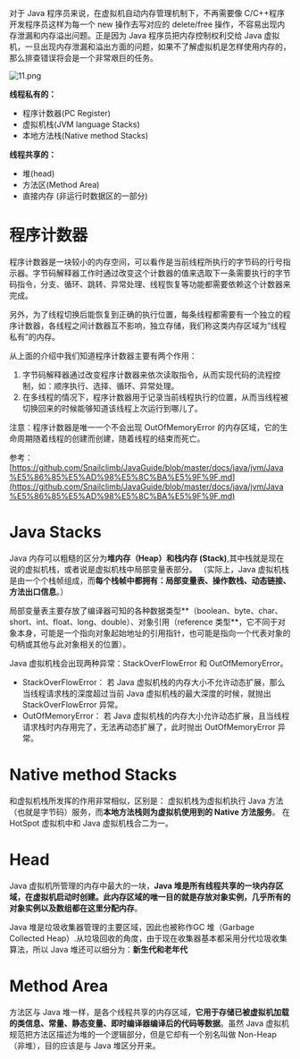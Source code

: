 对于 Java 程序员来说，在虚拟机自动内存管理机制下，不再需要像 C/C++程序开发程序员这样为每一个 new 操作去写对应的 delete/free 操作，不容易出现内存泄漏和内存溢出问题。正是因为 Java 程序员把内存控制权利交给 Java 虚拟机，一旦出现内存泄漏和溢出方面的问题，如果不了解虚拟机是怎样使用内存的，那么排查错误将会是一个非常艰巨的任务。

![11.png](http://ww1.sinaimg.cn/large/9b13c8fdly1g8n87s3zy4j21ap0pln4z.jpg)

**线程私有的：**

- 程序计数器(PC Register)
- 虚拟机栈(JVM language Stacks)
- 本地方法栈(Native method Stacks)


**线程共享的：**

- 堆(head)
- 方法区(Method Area)
- 直接内存 (非运行时数据区的一部分)


# 程序计数器

程序计数器是一块较小的内存空间，可以看作是当前线程所执行的字节码的行号指示器。字节码解释器工作时通过改变这个计数器的值来选取下一条需要执行的字节码指令，分支、循环、跳转、异常处理、线程恢复等功能都需要依赖这个计数器来完成。

另外，为了线程切换后能恢复到正确的执行位置，每条线程都需要有一个独立的程序计数器，各线程之间计数器互不影响，独立存储，我们称这类内存区域为“线程私有”的内存。

从上面的介绍中我们知道程序计数器主要有两个作用：

1. 字节码解释器通过改变程序计数器来依次读取指令，从而实现代码的流程控制，如：顺序执行、选择、循环、异常处理。
1. 在多线程的情况下，程序计数器用于记录当前线程执行的位置，从而当线程被切换回来的时候能够知道该线程上次运行到哪儿了。

注意：程序计数器是唯一一个不会出现 OutOfMemoryError 的内存区域，它的生命周期随着线程的创建而创建，随着线程的结束而死亡。

参考：[https://github.com/Snailclimb/JavaGuide/blob/master/docs/java/jvm/Java%E5%86%85%E5%AD%98%E5%8C%BA%E5%9F%9F.md](https://github.com/Snailclimb/JavaGuide/blob/master/docs/java/jvm/Java%E5%86%85%E5%AD%98%E5%8C%BA%E5%9F%9F.md)

# Java Stacks

Java 内存可以粗糙的区分为**堆内存（Heap）和栈内存
(Stack)**,其中栈就是现在说的虚拟机栈，或者说是虚拟机栈中局部变量表部分。
（实际上，Java
虚拟机栈是由一个个栈帧组成，而**每个栈帧中都拥有：局部变量表、操作数栈、动态链接、方法出口信息**。）

局部变量表主要存放了编译器可知的各种数据类型**（boolean、byte、char、short、int、float、long、double）、对象引用（reference
类型**，它不同于对象本身，可能是一个指向对象起始地址的引用指针，也可能是指向一个代表对象的句柄或其他与此对象相关的位置）。

Java 虚拟机栈会出现两种异常：StackOverFlowError 和 OutOfMemoryError。

- StackOverFlowError： 若 Java 虚拟机栈的内存大小不允许动态扩展，那么当线程请求栈的深度超过当前 Java 虚拟机栈的最大深度的时候，就抛出 StackOverFlowError 异常。
- OutOfMemoryError： 若 Java 虚拟机栈的内存大小允许动态扩展，且当线程请求栈时内存用完了，无法再动态扩展了，此时抛出 OutOfMemoryError 异常。

# Native method Stacks

和虚拟机栈所发挥的作用非常相似，区别是： 虚拟机栈为虚拟机执行 Java 方法
（也就是字节码）服务，而**本地方法栈则为虚拟机使用到的 Native 方法服务**。 在
HotSpot 虚拟机中和 Java 虚拟机栈合二为一。

# Head

Java 虚拟机所管理的内存中最大的一块，**Java
堆是所有线程共享的一块内存区域，在虚拟机启动时创建。此内存区域的唯一目的就是存放对象实例，几乎所有的对象实例以及数组都在这里分配内存**。

Java 堆是垃圾收集器管理的主要区域，因此也被称作GC 堆（Garbage Collected
Heap）.从垃圾回收的角度，由于现在收集器基本都采用分代垃圾收集算法，所以 Java
堆还可以细分为：**新生代和老年代**

# Method Area

方法区与 Java
堆一样，是各个线程共享的内存区域，**它用于存储已被虚拟机加载的类信息、常量、静态变量、即时编译器编译后的代码等数据**。虽然
Java 虚拟机规范把方法区描述为堆的一个逻辑部分，但是它却有一个别名叫做
Non-Heap（非堆），目的应该是与 Java 堆区分开来。